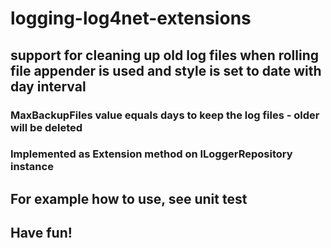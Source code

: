 # logging-log4net-extensions
## support for cleaning up old log files when rolling file appender is used and style is set to date with day interval

### MaxBackupFiles value equals days to keep the log files - older will be deleted

### Implemented as Extension method on ILoggerRepository instance

## For example how to use, see unit test

## Have fun!
